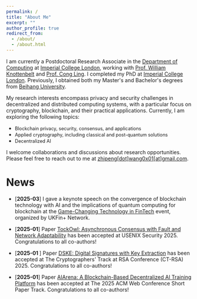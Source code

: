 ```yaml
---
permalink: /
title: "About Me"
excerpt: ""
author_profile: true
redirect_from: 
  - /about/
  - /about.html
---
```


I am currently a Postdoctoral Research Associate in the [Department of Computing](https://www.imperial.ac.uk/computing/) at [Imperial College London](https://www.imperial.ac.uk/), working with  [Prof. William Knottenbelt](https://www.doc.ic.ac.uk/~wjk/) and [Prof. Cong Ling](https://www.commsp.ee.ic.ac.uk/~cling/). I completed my PhD at [Imperial College London](https://www.imperial.ac.uk/). Previously, I obtained both my Master's and Bachelor's degrees from [Beihang University](https://ev.buaa.edu.cn/).

My research interests encompass privacy and security challenges in decentralized and distributed computing systems, with a particular focus on cryptography, blockchain, and their practical applications. Currently, I am exploring the following topics:

- <span style="font-size:0.9em;"> Blockchain privacy, security, consensus, and applications </span>
- <span style="font-size:0.9em;"> Applied cryptography, including classical and post-quantum solutions</span>
- <span style="font-size:0.9em;"> Decentralized AI</span>

I welcome collaborations and discussions about research opportunities. Please feel free to reach out to me at <u>zhipeng[dot]wang0x01[at]gmail.com</u>.

News
=======

- <span style="color:dark">\[<b>2025-03</b>\]</span> I gave a keynote speech on the convergence of blockchain technology with AI and the implications of quantum computing for blockchain at the [Game-Changing Technology in FinTech](https://www.linkedin.com/feed/update/urn:li:activity:7310702143160643586/) event, organized by UKFin+ Network.

- <span style="color:dark">\[<b>2025-01</b>\]</span> Paper [TockOwl: Asynchronous Consensus with Fault and Network Adaptability](https://eprint.iacr.org/2025/134.pdf) has been accepted at USENIX Security 2025. Congratulations to all co-authors!

- <span style="color:dark">\[<b>2025-01 </b>\]</span> Paper [DSKE: Digital Signatures with Key Extraction](https://eprint.iacr.org/2022/1753.pdf) has been accepted at The Cryptographers' Track at RSA Conference (CT-RSA) 2025. Congratulations to all co-authors!

- <span style="color:dark">\[<b>2025-01</b>\]</span> Paper [AIArena: A Blockchain-Based Decentralized AI Training Platform](https://arxiv.org/pdf/2412.14566) has been accepted at The 2025 ACM Web Conference Short Paper Track. Congratulations to all co-authors!



